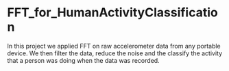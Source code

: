 # FFT_for_HumanActivityClassification
In this project we applied FFT on raw accelerometer data from any portable device. We then filter the data, reduce the noise and the classify the activity that a person was doing when the data was recorded.
